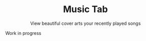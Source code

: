 <h1 align="center">Music Tab</h1>
<p align="center">View beautiful cover arts your recently played songs</p>

Work in progress
